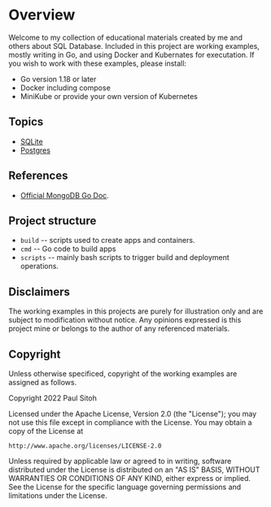 # Overview

Welcome to my collection of educational materials created by me and others about SQL Database. Included in this project are working examples, mostly writing in Go, and using Docker and Kubernates for executation. If you wish to work with these examples, please install:

* Go version 1.18 or later
* Docker including compose
* MiniKube or provide your own version of Kubernetes

## Topics

* [SQLite](./docs/sqlite.md)
* [Postgres](./docs/psql.md)

## References

* [Official MongoDB Go Doc](https://docs.mongodb.com/drivers/go/current/fundamentals/).

## Project structure

* `build` -- scripts used to create apps and containers.
* `cmd` -- Go code to build apps
* `scripts` -- mainly bash scripts to trigger build and deployment operations.

## Disclaimers

The working examples in this projects are purely for illustration only and are subject to modification without notice. Any opinions expressed is this project mine or belongs to the author of any referenced materials.

## Copyright

Unless otherwise specificed, copyright of the working examples are assigned as follows.

Copyright 2022 Paul Sitoh

Licensed under the Apache License, Version 2.0 (the "License");
you may not use this file except in compliance with the License.
You may obtain a copy of the License at

    http://www.apache.org/licenses/LICENSE-2.0

Unless required by applicable law or agreed to in writing, software
distributed under the License is distributed on an "AS IS" BASIS,
WITHOUT WARRANTIES OR CONDITIONS OF ANY KIND, either express or implied.
See the License for the specific language governing permissions and
limitations under the License.